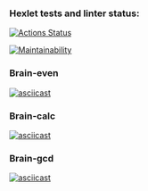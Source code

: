 ### Hexlet tests and linter status:

[![Actions Status](https://github.com/Viktorline/frontend-project-44/workflows/hexlet-check/badge.svg)](https://github.com/Viktorline/frontend-project-44/actions)

[![Maintainability](https://api.codeclimate.com/v1/badges/e575934b2392ec1ace97/maintainability)](https://codeclimate.com/github/Viktorline/frontend-project-44/maintainability)

### Brain-even

[![asciicast](https://asciinema.org/a/519562.svg)](https://asciinema.org/a/519562)

### Brain-calc

[![asciicast](https://asciinema.org/a/CFV6X070Yc57VPnsVi10MQCQm.svg)](https://asciinema.org/a/CFV6X070Yc57VPnsVi10MQCQm)

### Brain-gcd

[![asciicast](https://asciinema.org/a/gtBCvB922DYA9i2R0CW3ix3Bx.svg)](https://asciinema.org/a/gtBCvB922DYA9i2R0CW3ix3Bx)
